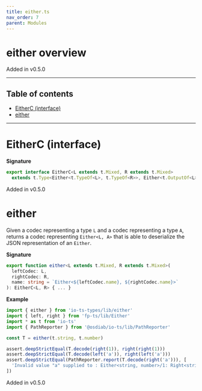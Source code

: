 ```yaml
---
title: either.ts
nav_order: 7
parent: Modules
---
```


# either overview

Added in v0.5.0

---

<h2 class="text-delta">Table of contents</h2>

- [EitherC (interface)](#eitherc-interface)
- [either](#either)

---

# EitherC (interface)

**Signature**

```ts
export interface EitherC<L extends t.Mixed, R extends t.Mixed>
  extends t.Type<Either<t.TypeOf<L>, t.TypeOf<R>>, Either<t.OutputOf<L>, t.OutputOf<R>>, unknown> {}
```

Added in v0.5.0

# either

Given a codec representing a type `L` and a codec representing a type `A`, returns a codec representing `Either<L, A>` that is able to deserialize
the JSON representation of an `Either`.

**Signature**

```ts
export function either<L extends t.Mixed, R extends t.Mixed>(
  leftCodec: L,
  rightCodec: R,
  name: string = `Either<${leftCodec.name}, ${rightCodec.name}>`
): EitherC<L, R> { ... }
```

**Example**

```ts
import { either } from 'io-ts-types/lib/either'
import { left, right } from 'fp-ts/lib/Either'
import * as t from 'io-ts'
import { PathReporter } from '@osdiab/io-ts/lib/PathReporter'

const T = either(t.string, t.number)

assert.deepStrictEqual(T.decode(right(1)), right(right(1)))
assert.deepStrictEqual(T.decode(left('a')), right(left('a')))
assert.deepStrictEqual(PathReporter.report(T.decode(right('a'))), [
  'Invalid value "a" supplied to : Either<string, number>/1: Right<string>/right: number'
])
```

Added in v0.5.0
